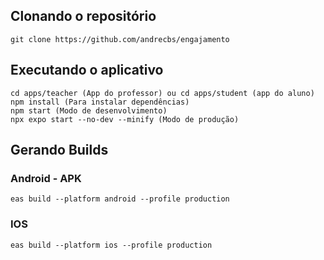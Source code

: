 ## Clonando o repositório

```
git clone https://github.com/andrecbs/engajamento
```

## Executando o aplicativo

```
cd apps/teacher (App do professor) ou cd apps/student (app do aluno)
npm install (Para instalar dependências)
npm start (Modo de desenvolvimento)
npx expo start --no-dev --minify (Modo de produção)
```

## Gerando Builds

### Android - APK

```
eas build --platform android --profile production
```

### IOS

```
eas build --platform ios --profile production
```


